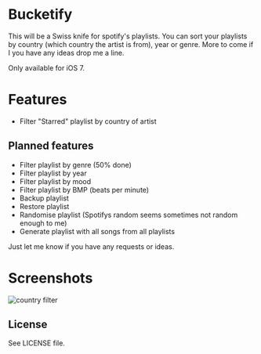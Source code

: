 # Bucketify

This will be a Swiss knife for spotify's playlists. You can sort your playlists by country (which country the artist is from), year or genre. More to come if I you have any ideas drop me a line.

Only available for iOS 7.


# Features

* Filter "Starred" playlist by country of artist


## Planned features

* Filter playlist by genre (50% done)
* Filter playlist by year
* Filter playlist by mood
* Filter playlist by BMP (beats per minute)
* Backup playlist
* Restore playlist
* Randomise playlist (Spotifys random seems sometimes not random enough to me)
* Generate playlist with all songs from all playlists

Just let me know if you have any requests or ideas.


# Screenshots

![country filter](https://raw.github.com/hashier/Bucketify/master/images/filtered_country.png)


## License

See LICENSE file.

